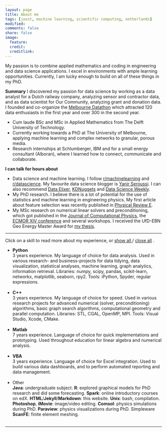 ```yaml
---
layout: page
title: About me
tags: [joost, machine learning, scientific computing, netherlands]
modified: 
comments: false
share: false
image:
  feature: 
  credit: 
  creditlink: 
---
```

My passion is to combine applied mathematics and coding in engineering and data science applications. I excel in environments with ample learning opportunities. Currently, I am lucky enough to build on all of these things in my PhD.

**Summary**
I discovered my passion for data science by working as a data analyst for a Dutch railway company, analyzing sensor and contractor data, and as data scientist for Our Community, analyzing grant and donation data. I founded and co-organize the [Melbourne Datathon](http://www.datasciencemelbourne.com/datathon) which attracted 120 data enthusiasts in the first year and over 300 in the second year.

- Cum laude BSc and MSc in Applied Mathematics from The Delft University of Technology.
- Currently working towards a PhD at The University of Melbourne, applying machine learning and complex networks to granular, porous media.
- Research internships at Schlumberger, IBM and for a small energy consultant (Alboran), where I learned how to connect, communicate and collaborate.

**I can talk for hours about**

- Data science and machine learning. I follow [r/machinelearning](https://www.reddit.com/r/machinelearning) and [r/datascience](https://www.reddit.com/r/datascience). My favourite data science blogger is [Yanir Seroussi](https://yanirseroussi.com/). I can also recommend [Data Elixer](http://dataelixir.com/), [KDNuggets](http://www.kdnuggets.com/) and [Data Science Weekly](http://datascienceweekly.org/).
- My PhD research. I believe there is a lot of potential for the use of statistics and machine learning in engineering physics. My first article about feature selection was recently published in [Physical Review E](http://dx.doi.org/10.1103/PhysRevE.94.022904).
- My MSc research on numerical linear solvers and preconditioning, which got published in the [Journal of Computational Physics](http://dx.doi.org/10.1016/j.jcp.2015.10.016), the [ECMOR XIV conference](http://dx.doi.org/10.3997/2214-4609.20141773) and several workshops. I received the UfD-EBN Geo Energy Master Award for [my thesis](http://repository.tudelft.nl/view/ir/uuid:47cbb291-6b1e-4572-b384-f79a8cf7e535/).


---
Click on a skill to read more about my experience, or 
<span style="cursor:hand; cursor:pointer" onClick="openAll()">
  <u> show all </u>
</span> 
/
<span style="cursor:hand; cursor:pointer" onClick="closeAll()">
  <u> close all</u>
</span>
. 

- <div onClick="openClose_skill('p1')" style="cursor:hand; cursor:pointer"><b>Python</b></div><div id="p1" class="texter"> 3 years experience. My language of choice for data analysis. Used in various research- and business-projects for data tidying, data visualization, statistical analyses, machine learning, graph analytics, information retrieval. Libraries: numpy, scipy, pandas, scikit-learn, networkx, matplotlib, seaborn, rpy2. Tools: iPython, Spyder, regular expressions.<br /><br /></div>

- <div onClick="openClose_skill('p2')" style="cursor:hand; cursor:pointer"><b>C++</b></div><div id="p2" class="texter"> 3 years experience. My language of choice for speed. Used in various research projects for advanced numerical (solver, preconditioning) algorithms, basic graph search algorithms, computational geometry and parallel computation. Libraries: STL, CGAL, OpenMP, MPI. Tools: Visual Studio, Xcode, CMake.<br /><br /></div>
 
- <div onClick="openClose_skill('p3')" style="cursor:hand; cursor:pointer"><b>Matlab</b></div><div id="p3" class="texter"> 7 years experience. Language of choice for quick implementations and prototyping. Used throughout education for linear algebra and numerical analysis.<br /><br /></div>

- <div onClick="openClose_skill('p4')" style="cursor:hand; cursor:pointer"><b>VBA</b></div><div id="p4" class="texter"> 3 years experience. Language of choice for Excel integration. Used to build various data dashboards, and to perform automated reporting and data management. <br /><br /></div>

- <div onClick="openClose_skill('p5')" style="cursor:hand; cursor:pointer">Other</div><div id="p5" class="texter">
  <b>Java</b>: undergraduate subject. <b>R</b>: explored graphical models for PhD research and did some forecasting. <b>Spark</b>: online introductory courses on edX. <b>HTML</b>/<b>Jekyll</b>/<b>Markdown</b>: this website. <b>Unix</b>: bash, compilation. <b>Photoshop</b>, <b>iMovie</b>: image/video editing. <b>Comsol</b>: physics simulations during PhD. <b>Paraview</b>: physics visualizations during PhD. Simpleware <b>ScanFE</b>: finite element meshing. <br /><br /></div>

---
